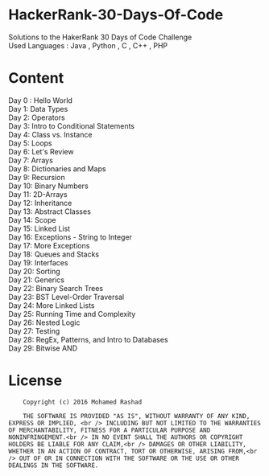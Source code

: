 # HackerRank-30-Days-Of-Code
Solutions to the HakerRank 30 Days of Code Challenge <br />
Used Languages : Java , Python , C , C++ , PHP

# Content

Day 0 : Hello World <br />
Day 1: Data Types <br />
Day 2: Operators <br />
Day 3: Intro to Conditional Statements <br />
Day 4: Class vs. Instance <br />
Day 5: Loops <br />
Day 6: Let's Review <br />
Day 7: Arrays <br />
Day 8: Dictionaries and Maps <br />
Day 9: Recursion <br />
Day 10: Binary Numbers <br />
Day 11: 2D-Arrays <br />
Day 12: Inheritance <br />
Day 13: Abstract Classes <br />
Day 14: Scope <br />
Day 15: Linked List <br />
Day 16: Exceptions - String to Integer <br />
Day 17: More Exceptions <br />
Day 18: Queues and Stacks <br />
Day 19: Interfaces <br />
Day 20: Sorting <br />
Day 21: Generics <br />
Day 22: Binary Search Trees <br />
Day 23: BST Level-Order Traversal <br />
Day 24: More Linked Lists <br />
Day 25: Running Time and Complexity <br />
Day 26: Nested Logic <br />
Day 27: Testing <br />
Day 28: RegEx, Patterns, and Intro to Databases <br />
Day 29: Bitwise AND <br />

# License

        Copyright (c) 2016 Mohamed Rashad
        
        THE SOFTWARE IS PROVIDED "AS IS", WITHOUT WARRANTY OF ANY KIND, EXPRESS OR IMPLIED, <br /> INCLUDING BUT NOT LIMITED TO THE WARRANTIES OF MERCHANTABILITY, FITNESS FOR A PARTICULAR PURPOSE AND NONINFRINGEMENT.<br /> IN NO EVENT SHALL THE AUTHORS OR COPYRIGHT HOLDERS BE LIABLE FOR ANY CLAIM,<br /> DAMAGES OR OTHER LIABILITY, WHETHER IN AN ACTION OF CONTRACT, TORT OR OTHERWISE, ARISING FROM,<br /> OUT OF OR IN CONNECTION WITH THE SOFTWARE OR THE USE OR OTHER DEALINGS IN THE SOFTWARE.


